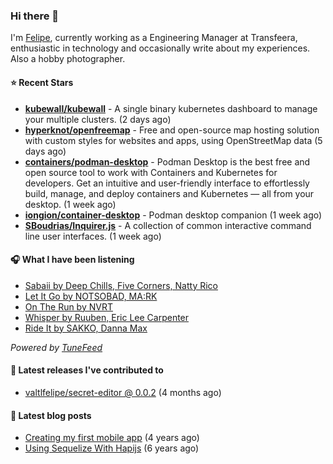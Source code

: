 ### Hi there 👋

I'm [Felipe](https://felipevm.com), currently working as a Engineering Manager at Transfeera, enthusiastic in technology and occasionally write about my experiences. Also a hobby photographer.

#### ⭐ Recent Stars
- **[kubewall/kubewall](https://github.com/kubewall/kubewall)** - A single binary kubernetes dashboard to manage your multiple clusters. (2 days ago)
- **[hyperknot/openfreemap](https://github.com/hyperknot/openfreemap)** - Free and open-source map hosting solution with custom styles for websites and apps, using OpenStreetMap data (5 days ago)
- **[containers/podman-desktop](https://github.com/containers/podman-desktop)** - Podman Desktop is the best free and open source tool to work with Containers and Kubernetes for developers. Get an intuitive and user-friendly interface to effortlessly build, manage, and deploy containers and Kubernetes — all from your desktop. (1 week ago)
- **[iongion/container-desktop](https://github.com/iongion/container-desktop)** - Podman desktop companion (1 week ago)
- **[SBoudrias/Inquirer.js](https://github.com/SBoudrias/Inquirer.js)** - A collection of common interactive command line user interfaces. (1 week ago)

#### 🎧 What I have been listening
- [Sabaii by Deep Chills, Five Corners, Natty Rico](https://open.spotify.com/track/4m4IFDTc5XVx7XY356pAFI)
- [Let It Go by NOTSOBAD, MA:RK](https://open.spotify.com/track/4madkqL1bB8rweDVBG8FvR)
- [On The Run by NVRT](https://open.spotify.com/track/2qI55suh5Otdu3NdxLeBzY)
- [Whisper by Ruuben, Eric Lee Carpenter](https://open.spotify.com/track/6nqRp2ICbQRmFtdeVTBJ7C)
- [Ride It by SAKKO, Danna Max](https://open.spotify.com/track/37Wt5QGJvlow37dziZw4Y6)

_Powered by [TuneFeed](https://tunefeed.app?ref=valtlfelipe-gh-profile)_ 

#### 🚀 Latest releases I've contributed to


- [valtlfelipe/secret-editor @ 0.0.2](https://github.com/valtlfelipe/secret-editor/releases/tag/0.0.2) (4 months ago)

#### 📄 Latest blog posts
- [Creating my first mobile app](https://felipevm.com/posts/creating-my-first-mobile-app/) (4 years ago)
- [Using Sequelize With Hapijs](https://felipevm.com/posts/using-sequelize-with-hapijs/) (6 years ago)
